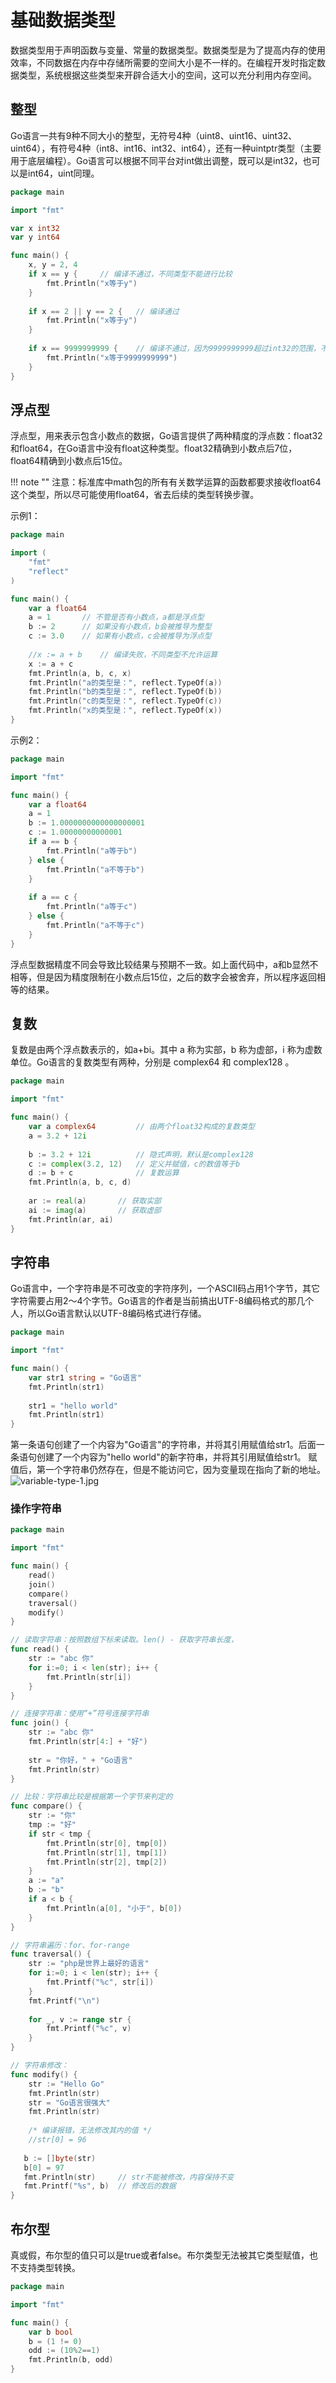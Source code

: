 # 基础数据类型

数据类型用于声明函数与变量、常量的数据类型。数据类型是为了提高内存的使用效率，不同数据在内存中存储所需要的空间大小是不一样的。在编程开发时指定数据类型，系统根据这些类型来开辟合适大小的空间，这可以充分利用内存空间。


## 整型

Go语言一共有9种不同大小的整型，无符号4种（uint8、uint16、uint32、uint64），有符号4种（int8、int16、int32、int64），还有一种uintptr类型（主要用于底层编程）。Go语言可以根据不同平台对int做出调整，既可以是int32，也可以是int64，uint同理。

```go
package main

import "fmt"

var x int32
var y int64

func main() {
    x, y = 2, 4
    if x == y {     // 编译不通过，不同类型不能进行比较
        fmt.Println("x等于y")
    }
    
    if x == 2 || y == 2 {   // 编译通过
        fmt.Println("x等于y")
    }
    
    if x == 9999999999 {    // 编译不通过，因为9999999999超过int32的范围，不能进行比较
        fmt.Println("x等于9999999999")
    }
}
```


## 浮点型

浮点型，用来表示包含小数点的数据，Go语言提供了两种精度的浮点数：float32和float64，在Go语言中没有float这种类型。float32精确到小数点后7位，float64精确到小数点后15位。

!!! note ""
    注意：标准库中math包的所有有关数学运算的函数都要求接收float64这个类型，所以尽可能使用float64，省去后续的类型转换步骤。

示例1：
```go
package main

import (
    "fmt"
    "reflect"
)

func main() {
    var a float64
    a = 1       // 不管是否有小数点，a都是浮点型
    b := 2      // 如果没有小数点，b会被推导为整型
    c := 3.0    // 如果有小数点，c会被推导为浮点型
    
    //x := a + b    // 编译失败，不同类型不允许运算
    x := a + c
    fmt.Println(a, b, c, x)
    fmt.Println("a的类型是：", reflect.TypeOf(a))
    fmt.Println("b的类型是：", reflect.TypeOf(b))
    fmt.Println("c的类型是：", reflect.TypeOf(c))
    fmt.Println("x的类型是：", reflect.TypeOf(x))
}
```

示例2：
```go
package main

import "fmt"

func main() {
    var a float64
    a = 1
    b := 1.0000000000000000001
    c := 1.00000000000001
    if a == b {
        fmt.Println("a等于b")
    } else {
        fmt.Println("a不等于b")
    }
    
    if a == c {
        fmt.Println("a等于c")
    } else {
        fmt.Println("a不等于c")
    }
}
```

浮点型数据精度不同会导致比较结果与预期不一致。如上面代码中，a和b显然不相等，但是因为精度限制在小数点后15位，之后的数字会被舍弃，所以程序返回相等的结果。


## 复数

复数是由两个浮点数表示的，如a+bi。其中 a 称为实部，b 称为虚部，i 称为虚数单位。Go语言的复数类型有两种，分别是 complex64 和 complex128 。

```go
package main

import "fmt"

func main() {
    var a complex64         // 由两个float32构成的复数类型
    a = 3.2 + 12i
    
    b := 3.2 + 12i          // 隐式声明，默认是complex128
    c := complex(3.2, 12)   // 定义并赋值，c的数值等于b
    d := b + c              // 复数运算
    fmt.Println(a, b, c, d)
    
    ar := real(a)       // 获取实部
    ai := imag(a)       // 获取虚部
    fmt.Println(ar, ai)
}
```


## 字符串

Go语言中，一个字符串是不可改变的字符序列，一个ASCII码占用1个字节，其它字符需要占用2～4个字节。Go语言的作者是当前搞出UTF-8编码格式的那几个人，所以Go语言默认以UTF-8编码格式进行存储。

```go
package main

import "fmt"

func main() {
    var str1 string = "Go语言"
    fmt.Println(str1)
    
    str1 = "hello world"
    fmt.Println(str1)
}
```
第一条语句创建了一个内容为"Go语言"的字符串，并将其引用赋值给str1。后面一条语句创建了一个内容为"hello world"的新字符串，并将其引用赋值给str1。
赋值后，第一个字符串仍然存在，但是不能访问它，因为变量现在指向了新的地址。
![variable-type-1.jpg](images/variable-type-1.jpg)


### 操作字符串

```go
package main

import "fmt"

func main() {
    read()
    join()
    compare()
    traversal()
    modify()
}

// 读取字符串：按照数组下标来读取。len() - 获取字符串长度，
func read() {
    str := "abc 你"
    for i:=0; i < len(str); i++ {
        fmt.Println(str[i])
    }
}

// 连接字符串：使用“+”符号连接字符串
func join() {
    str := "abc 你"
    fmt.Println(str[4:] + "好")
    
    str = "你好，" + "Go语言"
    fmt.Println(str)
}

// 比较：字符串比较是根据第一个字节来判定的
func compare() {
    str := "你"
    tmp := "好"
    if str < tmp {
        fmt.Println(str[0], tmp[0])
        fmt.Println(str[1], tmp[1])
        fmt.Println(str[2], tmp[2])
    }
    a := "a"
    b := "b"
    if a < b {
        fmt.Println(a[0], "小于", b[0])
    }
}

// 字符串遍历：for、for-range
func traversal() {
    str := "php是世界上最好的语言"
    for i:=0; i < len(str); i++ {
        fmt.Printf("%c", str[i])
    }
    fmt.Printf("\n")
    
    for _, v := range str {
        fmt.Printf("%c", v)
    }
}

// 字符串修改：
func modify() {
    str := "Hello Go"
    fmt.Println(str)
    str = "Go语言很强大"
    fmt.Println(str)
    
    /* 编译报错，无法修改其内的值 */
    //str[0] = 96
   
   b := []byte(str)
   b[0] = 97
   fmt.Println(str)     // str不能被修改，内容保持不变
   fmt.Printf("%s", b)  // 修改后的数据
}
```


## 布尔型

真或假，布尔型的值只可以是true或者false。布尔类型无法被其它类型赋值，也不支持类型转换。

```go
package main

import "fmt"

func main() {
    var b bool
    b = (1 != 0)
    odd := (10%2==1)
    fmt.Println(b, odd)
}
```
